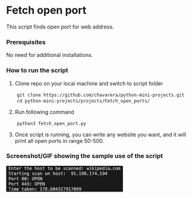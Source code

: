 # Fetch open port

<!--Remove the below lines and add yours -->

This script finds open port for web address.

### Prerequisites

<!--Remove the below lines and add yours -->

No need for additional installations.

### How to run the script

<!--Remove the below lines and add yours -->

1. Clone repo on your local machine and switch to script folder

```
    git clone https://github.com/chavarera/python-mini-projects.git
    cd python-mini-projects/projects/Fetch_open_ports/
```

2. Run following command

```
    python3 fetch_open_port.py
```

3. Once script is running, you can write any website you want, and it will print all open ports in range 50-500.

### Screenshot/GIF showing the sample use of the script

<!--Remove the below lines and add yours -->

![Example of script usage](Screenshot.png)
